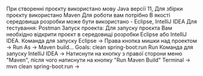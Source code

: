 При створенні проєкту використано мову Java версії 11,
Для збірки проєкту використано Maven
Для роботи вам потрібно
В якості середовища розробки може бути використано - Eclipse,  IntelliJ IDEA
Для тестування: Postman
Запуск проекта:
Для запуску проєкта Вам необхідно відкрити проєкт в середовищі розробки Eclipse або IntelliJ IDEA.
Команда для запуску
Eclipse ->
Права кнопка мишки над проектом -> Run As -> Maven build...
Goals: clean spring-boot:run
Run
Команда для запуску
IntelliJ IDEA ->
Натиснути на кнопку з правої сторони меню "Maven",
після чого натиснути на кнопку "Run Maven Build"
Terminal ->
mvn clean spring-boot:run  ->